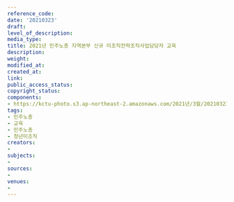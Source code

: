 ```yaml
---
reference_code: 
date: '20210323'
draft: 
level_of_description: 
media_type: 
title: 2021년 민주노총 지역본부 신규 미조직전략조직사업담당자 교육
description: 
weight: 
modified_at: 
created_at: 
link: 
public_access_status: 
copyright_status: 
components:
- https://kctu-photo.s3.ap-northeast-2.amazonaws.com/2021년/3월/20210323-2021년+민주노총+지역본부+신규+미조직전략조직사업담당자+교육_민주노총_교육_민주노총_청년미조직/_1DX0044.jpg
tags:
- 민주노총
- 교육
- 민주노총
- 청년미조직
creators:
- 
subjects:
- 
sources:
- 
venues:
- 
---
```

